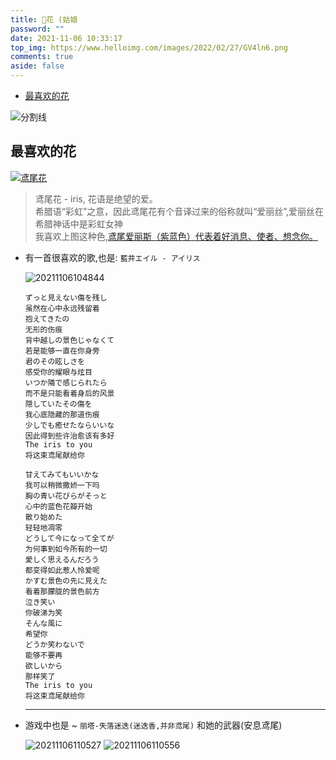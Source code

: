 ```yaml
---
title: 🌈花 (姑娘
password: ""
date: 2021-11-06 10:33:17
top_img: https://www.helloimg.com/images/2022/02/27/GV4ln6.png
comments: true
aside: false
---
```


<!--
 * @?: *********************************************************************
 * @Author: Weidows
 * @LastEditors: Weidows
 * @LastEditTime: 2022-02-18 02:09:10
 * @FilePath: \Blog-private\source\gallery\花.md
 * @Description:
 * @!: *********************************************************************
-->

- [最喜欢的花](#最喜欢的花)

<a>![分割线](https://www.helloimg.com/images/2022/07/01/ZM0SoX.png)</a>

## 最喜欢的花

[![鸢尾花](https://www.helloimg.com/images/2022/02/27/GV4ln6.png)](https://cn.bing.com/images/search?view=detailV2&ccid=N%2bY7B7hr&id=5DB9EC39392F723E2F8A82F351A4430135C0934B&thid=OIP.N-Y7B7hrgdWEwLmt16btNwHaE_&mediaurl=https%3a%2f%2fd2v9opmik2a3uk.cloudfront.net%2fuploads%2f2015%2f08%2f26135930%2f6658cf00a1f9fe9ed08c35cab98694c5.jpg&exph=674&expw=1000&q=iris%e8%8a%b1&simid=608039615477546930&FORM=IRPRST&ck=F70CA76CF965C2225F2AA0B28A7C2B75&selectedIndex=3)

> 鸢尾花 - iris, 花语是绝望的爱。\
> 希腊语“彩虹”之意，因此鸢尾花有个音译过来的俗称就叫“爱丽丝”,爱丽丝在希腊神话中是彩虹女神\
> 我喜欢上图这种色,[鸢尾爱丽斯（紫蓝色）代表着好消息、使者、想念你。](https://huayu.huabaike.com/default.php/Home/Encyclopedia/content/i/770)

- 有一首很喜欢的歌,也是: `藍井エイル - アイリス`

  <img src="https://www.helloimg.com/images/2022/02/27/GVArc5.png" alt="20211106104844" />

  ```
  ずっと見えない傷を残し
  虽然在心中永远残留着
  抱えてきたの
  无形的伤痕
  背中越しの景色じゃなくて
  若是能够一直在你身旁
  君のその眩しさを
  感受你的耀眼与炫目
  いつか隣で感じられたら
  而不是只能看着身后的风景
  隠していたその傷を
  我心底隐藏的那道伤痕
  少しでも癒せたならいいな
  因此得到些许治愈该有多好
  The iris to you
  将这束鸢尾献给你

  甘えてみてもいいかな
  我可以稍微撒娇一下吗
  胸の青い花びらがそっと
  心中的蓝色花瓣开始
  散り始めた
  轻轻地凋零
  どうして今になって全てが
  为何事到如今所有的一切
  愛しく思えるんだろう
  都变得如此惹人怜爱呢
  かすむ景色の先に見えた
  看着那朦胧的景色前方
  泣き笑い
  你破涕为笑
  そんな風に
  希望你
  どうか笑わないで
  能够不要再
  欲しいから
  那样笑了
  The iris to you
  将这束鸢尾献给你
  ```

  ***

- 游戏中也是 ~ `丽塔-失落迷迭(迷迭香,并非鸢尾)` 和她的武器(安息鸢尾)

  <img src="https://www.helloimg.com/images/2022/02/27/GVSJ7q.png" alt="20211106110527" />

  <img src="https://www.helloimg.com/images/2022/02/27/GVivuT.png" alt="20211106110556" />
